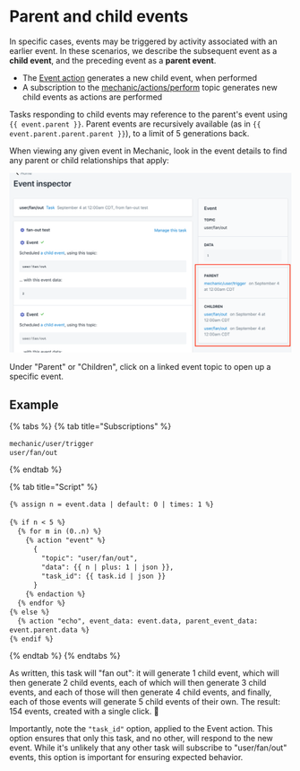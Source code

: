 # Parent and child events

In specific cases, events may be triggered by activity associated with an earlier event. In these scenarios, we describe the subsequent event as a **child event**, and the preceding event as a **parent event**.

* The [Event action](../actions/event.md) generates a new child event, when performed
* A subscription to the [mechanic/actions/perform](../../techniques/responding-to-action-results.md) topic generates new child events as actions are performed

Tasks responding to child events may reference to the parent's event using `{{ event.parent }}`. Parent events are recursively available \(as in `{{ event.parent.parent.parent }}`\), to a limit of 5 generations back.

When viewing any given event in Mechanic, look in the event details to find any parent or child relationships that apply:

![](../../.gitbook/assets/image.png)

Under "Parent" or "Children", click on a linked event topic to open up a specific event.

## Example

{% tabs %}
{% tab title="Subscriptions" %}
```text
mechanic/user/trigger
user/fan/out
```
{% endtab %}

{% tab title="Script" %}
```text
{% assign n = event.data | default: 0 | times: 1 %}

{% if n < 5 %}
  {% for m in (0..n) %}
    {% action "event" %}
      {
        "topic": "user/fan/out",
        "data": {{ n | plus: 1 | json }},
        "task_id": {{ task.id | json }}
      }
    {% endaction %}
  {% endfor %}
{% else %}
  {% action "echo", event_data: event.data, parent_event_data: event.parent.data %}
{% endif %}
```
{% endtab %}
{% endtabs %}

As written, this task will "fan out": it will generate 1 child event, which will then generate 2 child events, each of which will then generate 3 child events, and each of those will then generate 4 child events, and finally, each of those events will generate 5 child events of their own. The result: 154 events, created with a single click. 💪

Importantly, note the `"task_id"` option, applied to the Event action. This option ensures that only this task, and no other, will respond to the new event. While it's unlikely that any other task will subscribe to "user/fan/out" events, this option is important for ensuring expected behavior.

